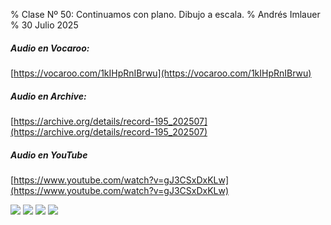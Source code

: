 % Clase Nº 50: Continuamos con plano. Dibujo a escala.
% Andrés Imlauer
% 30 Julio 2025

##### Audio en Vocaroo:

[https://vocaroo.com/1kIHpRnIBrwu](https://vocaroo.com/1kIHpRnIBrwu)

##### Audio en Archive:

[https://archive.org/details/record-195_202507](https://archive.org/details/record-195_202507)

##### Audio en YouTube

[https://www.youtube.com/watch?v=gJ3CSxDxKLw](https://www.youtube.com/watch?v=gJ3CSxDxKLw)

![](https://blogger.googleusercontent.com/img/b/R29vZ2xl/AVvXsEi1hhYbeyK3ENz1fyfZxA9sEnL-0g6-dlICPs9G8OY7J4EH640q0wiplV5NKil2W_aKFg5C6b1gNmYcGEavzNgYccyHxyjIOT04-mD18MeGuyeFyJznR6mUUp5cTNRcqwza4Xkzt63v2eny8fIXaCjWQX-HalqfDB2DLpVj94dqEdIQz2WPDGoCwmb-XfM/s4160/IMG_20250730_203145602.jpg)
![](https://blogger.googleusercontent.com/img/b/R29vZ2xl/AVvXsEgyxvk2NOWGWEJ2tUgkhWAR8UASwZduHDAozMEn1Q1sodczuyZXm3rmM22jLrVwzmNnuOt6unK1pRjzebf2mt9_RgjGHQ70iG0LN8vvhaFOxvQH6s9vUj13BweHQql56WFexJXntsDurtZcUEX-Rp9o4ONTJN6PHfOXKh1z7zSLqmP4ik5ZTb1hbo1eGDM/s4160/IMG_20250730_203147421.jpg)
![](https://blogger.googleusercontent.com/img/b/R29vZ2xl/AVvXsEiZR-fv9wJ90d8a8TwrFXfD6wiGwdqk5U_MMbtzjhvdz0Am4feCaXuPuqnth_gq89koBfIq7sm7uiYKjcncIWY2f_aAaz0SeiywyFBMkqbYSS00l-oV4tTsf7KfjlNwlpbXqbkjKygwtKEAtA4QQfBQRnhvurfjFtGiQbqZcIP57bLuFAUsCzc2BqDkn8s/s4160/IMG_20250731_010752532.jpg)
![](https://blogger.googleusercontent.com/img/b/R29vZ2xl/AVvXsEhRcZwcEQ26-r46JftEemofnPsZXSNi2C9ywKpecz0c0qhGXn3aIcaWbMJuwBHWcV3FAV-5Ij4SDte1gdjFReoHYCO1POd3c88f9dehTPVhVfrvoq4u2sNI-A4PGL6tqILNsPIWBE8fzOHagh0ATtS_hHoDKE8CpBIJ1YZyq3j9Z0jrOKQXiAHHnjHiDdo/s4160/IMG_20250731_010830654.jpg)
